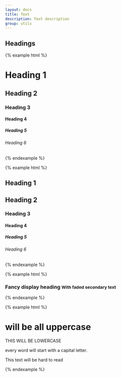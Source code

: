 ```yaml
---
layout: docs
title: Text
description: Text description
group: utils
---
```


## Headings ##

{% example html %}
<h1 class="env-text">Heading 1</h1>

<h2 class="env-text">Heading 2</h2>

<h3 class="env-text">Heading 3</h3>

<h4 class="env-text">Heading 4</h4>

<h5 class="env-text">Heading 5</h5>

<h6 class="env-text">Heading 6</h6>
{% endexample %}

{% example html %}
<section class="sv-text">

<h1>Heading 1</h1>

<h2>Heading 2</h2>

<h3>Heading 3</h3>

<h4>Heading 4</h4>

<h5>Heading 5</h5>

<h6>Heading 6</h6>

</section>
{% endexample %}

{% example html %}
<h3 class="env-text">Fancy display heading <small class="sv-text--muted">With faded secondary text</small></h3>
{% endexample %}

{% example html %}

<h1 class="env-text--uppercase">will be all uppercase</h1>

<p class="env-text--lowercase">THIS WILL BE LOWERCASE</p>

<p class="env-text--capitalize">every word will start with a capital letter.</p>

<p class="env-text--strike">This text will be hard to read</p>

{% endexample %}
